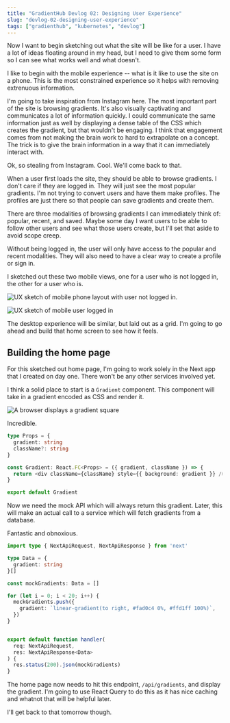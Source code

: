 ```yaml
---
title: "GradientHub Devlog 02: Designing User Experience"
slug: "devlog-02-designing-user-experience"
tags: ["gradienthub", "kubernetes", "devlog"]
---
```

Now I want to begin sketching out what the site will be like for a user. I have a lot of ideas floating around in my head, but I need to give them some form so I can see what works well and what doesn't.

I like to begin with the mobile experience -- what is it like to use the site on a phone. This is the most constrained experience so it helps with removing extrenuous information.

I'm going to take inspiration from Instagram here. The most important part of the site is browsing gradients. It's also visually captivating and communicates a lot of information quickly. I could communicate the same information just as well by displaying a dense table of the CSS which creates the gradient, but that wouldn't be engaging. I think that engagement comes from not making the brain work to hard to extrapolate on a concept. The trick is to give the brain information in a way that it can immediately interact with.

Ok, so stealing from Instagram. Cool. We'll come back to that.

When a user first loads the site, they should be able to browse gradients. I don't care if they are logged in. They will just see the most popular gradients. I'm not trying to convert users and have them make profiles. The profiles are just there so that people can save gradients and create them.

There are three modalities of browsing gradients I can immediately think of: popular, recent, and saved. Maybe some day I want users to be able to follow other users and see what those users create, but I'll set that aside to avoid scope creep.

Without being logged in, the user will only have access to the popular and recent modalities. They will also need to have a clear way to create a profile or sign in.

I sketched out these two mobile views, one for a user who is not logged in, the other for a user who is.

![UX sketch of mobile phone layout with user not logged in.](https://media.graphcms.com/7mkiuk0eQXug2e69bLQg)

![UX sketch of mobile user logged in](https://media.graphcms.com/0Y6AEheTTkKqNfUjOLhs)

The desktop experience will be similar, but laid out as a grid. I'm going to go ahead and build that home screen to see how it feels.

## Building the home page

For this sketched out home page, I'm going to work solely in the Next app that I created on day one. There won't be any other services involved yet.

I think a solid place to start is a `Gradient` component. This component will take in a gradient encoded as CSS and render it.

![A browser displays a gradient square](https://media.graphcms.com/eRKors6gRaOhIxe41HQ4)

Incredible.

``` ts
type Props = {
  gradient: string
  className?: string
}

const Gradient: React.FC<Props> = ({ gradient, className }) => {
  return <div className={className} style={{ background: gradient }} />
}

export default Gradient
```

Now we need the mock API which will always return this gradient. Later, this will make an actual call to a service which will fetch gradients from a database.

Fantastic and obnoxious.

``` ts
import type { NextApiRequest, NextApiResponse } from 'next'

type Data = {
  gradient: string
}[]

const mockGradients: Data = []

for (let i = 0; i < 20; i++) {
  mockGradients.push({
    gradient: `linear-gradient(to right, #fad0c4 0%, #ffd1ff 100%)`,
  })
}


export default function handler(
  req: NextApiRequest,
  res: NextApiResponse<Data>
) {
  res.status(200).json(mockGradients)
}
```

The home page now needs to hit this endpoint, `/api/gradients`, and display the gradient. I'm going to use React Query to do this as it has nice caching and whatnot that will be helpful later.

I'll get back to that tomorrow though.